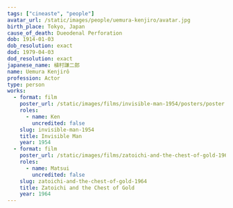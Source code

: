 ```yaml
---
tags: ["cineaste", "people"]
avatar_url: /static/images/people/uemura-kenjiro/avatar.jpg
birth_place: Tokyo, Japan
cause_of_death: Dueodenal Perforation
dob: 1914-01-03
dob_resolution: exact
dod: 1979-04-03
dod_resolution: exact
japanese_name: 植村謙二郎
name: Uemura Kenjirô
profession: Actor
type: person
works:
  - format: film
    poster_url: /static/images/films/invisible-man-1954/posters/poster.jpg
    roles:
      - name: Ken
        uncredited: false
    slug: invisible-man-1954
    title: Invisible Man
    year: 1954
  - format: film
    poster_url: /static/images/films/zatoichi-and-the-chest-of-gold-1964/posters/poster.jpg
    roles:
      - name: Matsui
        uncredited: false
    slug: zatoichi-and-the-chest-of-gold-1964
    title: Zatoichi and the Chest of Gold
    year: 1964
---
```

